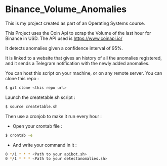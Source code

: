 # Binance_Volume_Anomalies

This is my project created as part of an Operating Systems course. 

This Project uses the Coin Api to scrap the Volume of the last hour for Binance in USD. 
The API used is https://www.coinapi.io/ 

It detects anomalies given a confidence interval of 95%. 

It is linked to a website that gives an history of all the anomalies registered, and it sends a Telegram notification with the newly added anomalies. 

You can host this script on your machine, or on any remote server. 
You can clone this repo : 

```Bash
$ git clone <this repo url>
```

Launch the createtable.sh script :

```Bash
$ source createtable.sh
```

Then use a cronjob to make it run every hour : 

* Open your crontab file :
```Bash
$ crontab -e
```
* And write your command in it : 

```Bash
0 */1 * * * <Path to your apibot.sh>
0 */1 * * * <Path to your detectanomalies.sh>
```


